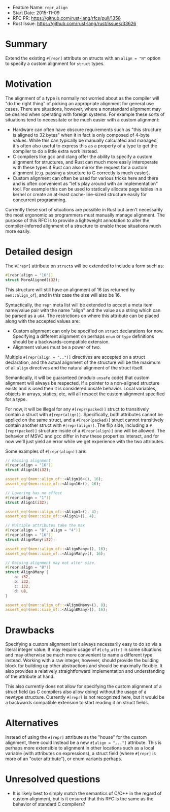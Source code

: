 - Feature Name: `repr_align`
- Start Date: 2015-11-09
- RFC PR: https://github.com/rust-lang/rfcs/pull/1358
- Rust Issue: https://github.com/rust-lang/rust/issues/33626

# Summary
[summary]: #summary

Extend the existing `#[repr]` attribute on structs with an `align = "N"` option
to specify a custom alignment for `struct` types.

# Motivation
[motivation]: #motivation

The alignment of a type is normally not worried about as the compiler will "do
the right thing" of picking an appropriate alignment for general use cases.
There are situations, however, where a nonstandard alignment may be desired when
operating with foreign systems. For example these sorts of situations tend to
necessitate or be much easier with a custom alignment:

* Hardware can often have obscure requirements such as "this structure is
  aligned to 32 bytes" when it in fact is only composed of 4-byte values. While
  this can typically be manually calculated and managed, it's often also useful
  to express this as a property of a type to get the compiler to do a little
  extra work instead.
* C compilers like gcc and clang offer the ability to specify a custom alignment
  for structures, and Rust can much more easily interoperate with these types if
  Rust can also mirror the request for a custom alignment (e.g. passing a
  structure to C correctly is much easier).
* Custom alignment can often be used for various tricks here and there and is
  often convenient as "let's play around with an implementation" tool. For
  example this can be used to statically allocate page tables in a kernel
  or create an at-least cache-line-sized structure easily for concurrent
  programming.

Currently these sort of situations are possible in Rust but aren't necessarily
the most ergonomic as programmers must manually manage alignment. The purpose of
this RFC is to provide a lightweight annotation to alter the compiler-inferred
alignment of a structure to enable these situations much more easily.

# Detailed design
[design]: #detailed-design

The `#[repr]` attribute on `struct`s will be extended to include a form such as:

```rust
#[repr(align = "16")]
struct MoreAligned(i32);
```

This structure will still have an alignment of 16 (as returned by
`mem::align_of`), and in this case the size will also be 16.

Syntactically, the `repr` meta list will be extended to accept a meta item
name/value pair with the name "align" and the value as a string which can be
parsed as a `u64`. The restrictions on where this attribute can be placed along
with the accepted values are:

* Custom alignment can only be specified on `struct` declarations for now.
  Specifying a different alignment on perhaps `enum` or `type` definitions
  should be a backwards-compatible extension.
* Alignment values must be a power of two.

Multiple `#[repr(align = "..")]` directives are accepted on a struct
declaration, and the actual alignment of the structure will be the maximum of
all `align` directives and the natural alignment of the struct itself.

Semantically, it will be guaranteed (modulo `unsafe` code) that custom alignment
will always be respected. If a pointer to a non-aligned structure exists and is
used then it is considered unsafe behavior. Local variables, objects in arrays,
statics, etc, will all respect the custom alignment specified for a type.

For now, it will be illegal for any `#[repr(packed)]` struct to transitively
contain a struct with `#[repr(align)]`. Specifically, both attributes cannot be
applied on the same struct, and a `#[repr(packed)]` struct cannot transitively
contain another struct with `#[repr(align)]`. The flip side, including a
`#[repr(packed)]` structure inside of a `#[repr(align)]` one will be allowed.
The behavior of MSVC and gcc differ in how these properties interact, and for
now we'll just yield an error while we get experience with the two attributes.

Some examples of `#[repr(align)]` are:

```rust
// Raising alignment
#[repr(align = "16")]
struct Align16(i32);

assert_eq!(mem::align_of::<Align16>(), 16);
assert_eq!(mem::size_of::<Align16>(), 16);

// Lowering has no effect
#[repr(align = "1")]
struct Align1(i32);

assert_eq!(mem::align_of::<Align1>(), 4);
assert_eq!(mem::size_of::<Align1>(), 4);

// Multiple attributes take the max
#[repr(align = "8", align = "4")]
#[repr(align = "16")]
struct AlignMany(i32);

assert_eq!(mem::align_of::<AlignMany>(), 16);
assert_eq!(mem::size_of::<AlignMany>(), 16);

// Raising alignment may not alter size.
#[repr(align = "8")]
struct Align8Many {
    a: i32,
    b: i32,
    c: i32,
    d: u8,
}

assert_eq!(mem::align_of::<Align8Many>(), 8);
assert_eq!(mem::size_of::<Align8Many>(), 16);
```

# Drawbacks
[drawbacks]: #drawbacks

Specifying a custom alignment isn't always necessarily easy to do so via a
literal integer value. It may require usage of `#[cfg_attr]` in some situations
and may otherwise be much more convenient to name a different type instead.
Working with a raw integer, however, should provide the building block for
building up other abstractions and should be maximally flexible. It also
provides a relatively straightforward implementation and understanding of the
attribute at hand.

This also currently does not allow for specifying the custom alignment of a
struct field (as C compilers also allow doing) without the usage of a newtype
structure. Currently `#[repr]` is not recognized here, but it would be a
backwards compatible extension to start reading it on struct fields.

# Alternatives
[alternatives]: #alternatives

Instead of using the `#[repr]` attribute as the "house" for the custom
alignment, there could instead be a new `#[align = "..."]` attribute. This is
perhaps more extensible to alignment in other locations such as a local variable
(with attributes on expressions), a struct field (where `#[repr]` is more of an
"outer attribute"), or enum variants perhaps.

# Unresolved questions
[unresolved]: #unresolved-questions

* It is likely best to simply match the semantics of C/C++ in the regard of
  custom alignment, but is it ensured that this RFC is the same as the behavior
  of standard C compilers?
